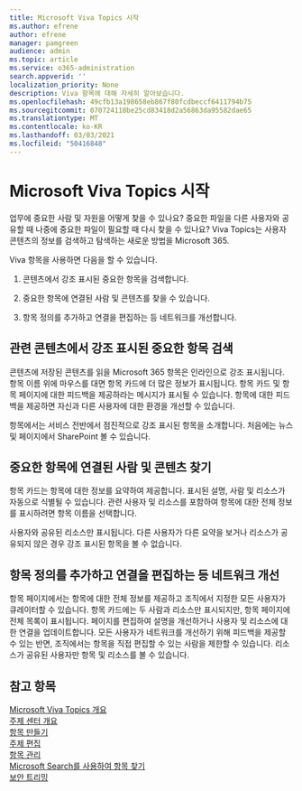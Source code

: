 ```yaml
---
title: Microsoft Viva Topics 시작
ms.author: efrene
author: efrene
manager: pamgreen
audience: admin
ms.topic: article
ms.service: o365-administration
search.appverid: ''
localization_priority: None
description: Viva 항목에 대해 자세히 알아보습니다.
ms.openlocfilehash: 49cfb13a198658eb867f80fcdbeccf6411794b75
ms.sourcegitcommit: 070724118be25cd83418d2a56863da95582dae65
ms.translationtype: MT
ms.contentlocale: ko-KR
ms.lasthandoff: 03/03/2021
ms.locfileid: "50416848"
---
```

# <a name="get-started-with-microsoft-viva-topics"></a>Microsoft Viva Topics 시작

업무에 중요한 사람 및 자원을 어떻게 찾을 수 있나요? 중요한 파일을 다른 사용자와 공유할 때 나중에 중요한 파일이 필요할 때 다시 찾을 수 있나요? Viva Topics는 사용자 콘텐츠의 정보를 검색하고 탐색하는 새로운 방법을 Microsoft 365.  

Viva 항목을 사용하면 다음을 할 수 있습니다. 

1. 콘텐츠에서 강조 표시된 중요한 항목을 검색합니다.

2. 중요한 항목에 연결된 사람 및 콘텐츠를 찾을 수 있습니다.

3. 항목 정의를 추가하고 연결을 편집하는 등 네트워크를 개선합니다.


## <a name="discover-important-topics-highlighted-in-related-content"></a>관련 콘텐츠에서 강조 표시된 중요한 항목 검색 

콘텐츠에 저장된 콘텐츠를 읽을 Microsoft 365 항목은 인라인으로 강조 표시됩니다. 항목 이름 위에 마우스를 대면 항목 카드에 더 많은 정보가 표시됩니다. 항목 카드 및 항목 페이지에 대한 피드백을 제공하라는 메시지가 표시될 수 있습니다. 항목에 대한 피드백을 제공하면 자신과 다른 사용자에 대한 환경을 개선할 수 있습니다. 

항목에서는 서비스 전반에서 점진적으로 강조 표시된 항목을 소개합니다. 처음에는 뉴스 및 페이지에서 SharePoint 볼 수 있습니다.


## <a name="find-people-and-content-connected-to-important-topics"></a>중요한 항목에 연결된 사람 및 콘텐츠 찾기 

항목 카드는 항목에 대한 정보를 요약하여 제공합니다. 표시된 설명, 사람 및 리소스가 자동으로 식별될 수 있습니다. 관련 사용자 및 리소스를 포함하여 항목에 대한 전체 정보를 표시하려면 항목 이름을 선택합니다.  

사용자와 공유된 리소스만 표시됩니다. 다른 사용자가 다른 요약을 보거나 리소스가 공유되지 않은 경우 강조 표시된 항목을 볼 수 없습니다. 



## <a name="improve-the-network-by-adding-topic-definitions-editing-connections-and-more"></a>항목 정의를 추가하고 연결을 편집하는 등 네트워크 개선 

항목 페이지에서는 항목에 대한 전체 정보를 제공하고 조직에서 지정한 모든 사용자가 큐레이터할 수 있습니다. 항목 카드에는 두 사람과 리소스만 표시되지만, 항목 페이지에 전체 목록이 표시됩니다. 페이지를 편집하여 설명을 개선하거나 사용자 및 리소스에 대한 연결을 업데이트합니다. 모든 사용자가 네트워크를 개선하기 위해 피드백을 제공할 수 있는 반면, 조직에서는 항목을 직접 편집할 수 있는 사람을 제한할 수 있습니다. 리소스가 공유된 사용자만 항목 및 리소스를 볼 수 있습니다.


## <a name="see-also"></a>참고 항목
[Microsoft Viva Topics 개요](topic-experiences-overview.md)</br>
[주제 센터 개요](topic-center-overview.md)</br>
[항목 만들기](create-a-topic.md)</br>
[주제 편집](edit-a-topic.md)</br>
[항목 관리](manage-topics.md)</br>
[Microsoft Search를 사용하여 항목 찾기](search.md)</br>
[보안 트리밍](topic-experiences-security-trimming.md)

